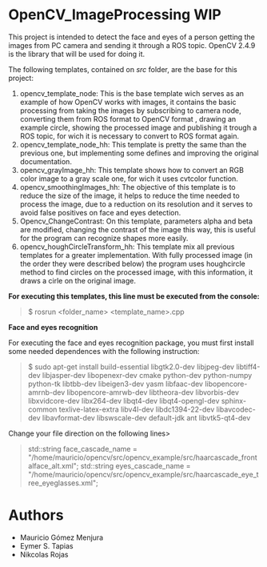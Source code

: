 # OpenCV_ImageProcessing    **WIP**

This project is intended to detect the face and eyes of a person getting the images from PC camera and sending it through a ROS topic. OpenCV 2.4.9 is the library that will be used for doing it.

The following templates, contained on *src* folder, are the base for this project:

1. opencv_template_node: This is the base template wich serves as an example of how OpenCV works with images, it contains the basic processing from taking the images by subscribing to camera node, converting them from ROS format to OpenCV format
, drawing an example circle, showing the processed image and publishing it trough a ROS topic, for wich it is necessary to convert to ROS format again.
2. opencv_template_node_hh: This template is pretty the same than the previous one, but implementing some defines and improving the original documentation.
3. opencv_grayImage_hh: This template shows how to convert an RGB color image to a gray scale one, for wich it uses cvtcolor function.
4. opencv_smoothingImages_hh: The objective of this template is to reduce the size of the image, it helps to reduce the time needed to process the image, due to a reduction on its resolution and it serves to avoid false positives on face and eyes detection.
5. Opencv_ChangeContrast: On this template, parameters alpha and beta are modified, changing the contrast of the image this way, this is useful for the program can recognize shapes more easily.
6. opencv_houghCircleTransform_hh: This template mix all previous templates for a greater implementation. With fully processed image (in the order they were described below) the program uses houghcircle method to find circles on the processed image, with this information, it draws a cirle on the original image.

**For executing this templates, this line must be executed from the console:**

> $ rosrun <folder_name>  <template_name>.cpp

**Face and eyes recognition**

For executing the face and eyes recognition package, you must first install some needed dependences with the following instruction:

> $ sudo apt-get install build-essential libgtk2.0-dev libjpeg-dev libtiff4-dev libjasper-dev libopenexr-dev cmake python-dev python-numpy python-tk libtbb-dev libeigen3-dev yasm libfaac-dev libopencore-amrnb-dev libopencore-amrwb-dev libtheora-dev libvorbis-dev libxvidcore-dev libx264-dev libqt4-dev libqt4-opengl-dev sphinx-common texlive-latex-extra libv4l-dev libdc1394-22-dev libavcodec-dev libavformat-dev libswscale-dev default-jdk ant libvtk5-qt4-dev

 Change  your file direction on the following lines>

> std::string face_cascade_name = "/home/mauricio/opencv/src/opencv_example/src/haarcascade_frontalface_alt.xml"; 
> std::string eyes_cascade_name = "/home/mauricio/opencv/src/opencv_example/src/haarcascade_eye_tree_eyeglasses.xml";

# Authors

- Mauricio Gómez Menjura
- Eymer S. Tapias
- Nikcolas Rojas

